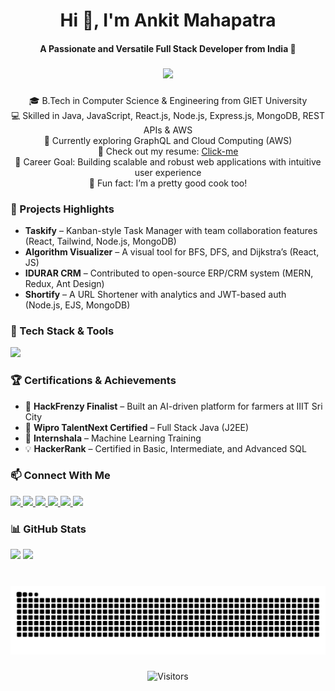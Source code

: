 <h1 align="center">Hi 👋, I'm Ankit Mahapatra</h1>

<h4 align="center">A Passionate and Versatile Full Stack Developer from India 🚀</h4>

###

<div align="center">
  <img height="200" src="https://user-images.githubusercontent.com/74038190/225813708-98b745f2-7d22-48cf-9150-083f1b00d6c9.gif" />
</div>

###

<p align="center">
🎓 B.Tech in Computer Science & Engineering from GIET University<br>
💻 Skilled in Java, JavaScript, React.js, Node.js, Express.js, MongoDB, REST APIs & AWS<br>
🌱 Currently exploring GraphQL and Cloud Computing (AWS)<br>
📁 Check out my resume: <a href="https://drive.google.com/file/d/1pmU0xibThrMqr9bg1snDUZzfg_fPkBd1/view?usp=sharing" target="_blank">Click-me</a><br>
🎯 Career Goal: Building scalable and robust web applications with intuitive user experience<br>
🍳 Fun fact: I’m a pretty good cook too!
</p>

###

### 🚀 Projects Highlights

- **Taskify** – Kanban-style Task Manager with team collaboration features (React, Tailwind, Node.js, MongoDB)
- **Algorithm Visualizer** – A visual tool for BFS, DFS, and Dijkstra’s (React, JS)
- **IDURAR CRM** – Contributed to open-source ERP/CRM system (MERN, Redux, Ant Design)
- **Shortify** – A URL Shortener with analytics and JWT-based auth (Node.js, EJS, MongoDB)

###

### 🧰 Tech Stack & Tools

<div align="left">
  <img src="https://skillicons.dev/icons?i=java,js,nodejs,express,react,mongodb,mysql,graphql,html,css,bootstrap,tailwind,git,github,linux,aws,postman,figma,ps,ai" height="75" />
</div>

###

### 🏆 Certifications & Achievements

- 🥇 **HackFrenzy Finalist** – Built an AI-driven platform for farmers at IIIT Sri City
- 🧠 **Wipro TalentNext Certified** – Full Stack Java (J2EE)
- 🤖 **Internshala** – Machine Learning Training
- 💡 **HackerRank** – Certified in Basic, Intermediate, and Advanced SQL

###

### 📫 Connect With Me

<div align="left">
  <a href="mailto:ankitmahapatra8018@gmail.com" target="_blank">
    <img src="https://img.shields.io/static/v1?message=Gmail&logo=gmail&label=&color=D14836&logoColor=white&style=for-the-badge" height="35" />
  </a>
  <a href="https://www.linkedin.com/in/ankit-mahapatra-ak15/" target="_blank">
    <img src="https://img.shields.io/static/v1?message=LinkedIn&logo=linkedin&label=&color=0077B5&logoColor=white&style=for-the-badge" height="35" />
  </a>
  <a href="https://x.com/AMahapatra_15" target="_blank">
    <img src="https://img.shields.io/static/v1?message=X&logo=x&label=&color=1DA1F2&logoColor=white&style=for-the-badge" height="35" />
  </a>
  <a href="https://www.hackerrank.com/profile/ankitmahapatra81" target="_blank">
    <img src="https://img.shields.io/static/v1?message=HackerRank&logo=hackerrank&label=&color=2EC866&logoColor=white&style=for-the-badge" height="35" />
  </a>
  <a href="https://dev.to/ankit_mahapatra_" target="_blank">
    <img src="https://img.shields.io/static/v1?message=Dev.to&logo=dev.to&label=&color=0A0A0A&logoColor=white&style=for-the-badge" height="35" />
  </a>
  <a href="https://leetcode.com/u/ankitmahapatra8018/" target="_blank">
    <img src="https://img.shields.io/static/v1?message=LeetCode&logo=leetcode&label=&color=FFA116&logoColor=white&style=for-the-badge" height="35" />
  </a>
</div>

###

### 📊 GitHub Stats

<div align="left">
  <img src="https://github-readme-stats.vercel.app/api?username=ankit-2222&show_icons=true&theme=nord&include_all_commits=true&count_private=true" height="150" />
  <img src="https://github-readme-stats.vercel.app/api/top-langs/?username=ankit-2222&layout=compact&theme=nord&langs_count=6" height="150" />
</div>

###

<br clear="both">

<img src="https://raw.githubusercontent.com/ankit-2222/ankit-2222/output/snake.svg" alt="Snake animation" />

###

<p align="center">
  <img src="https://visitor-badge.laobi.icu/badge?page_id=ankit-2222" alt="Visitors" />
</p>

